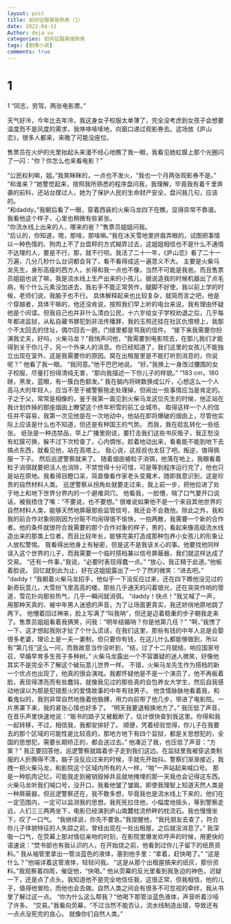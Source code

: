 ```yaml
---
layout: post
title: 如何征服英俊熟男（1）
date: 2022-04-11
Author: deja vu
categories: 如何征服英俊熟男
tags: [剧情小说]
comments: true
--- 
```

# 1
1
“同志，劳驾，两张电影票。”  

天气好冷，今年比去年冷，我这身女子校服太单薄了，完全没考虑到女孩子会想要温度而不是风度的需求，我哆哆嗦嗦地，向窗口递过观影券去。这场放《庐山恋》，很多人都来，来晚了可能没座位。 

售票员在火炉的光里抬起头来漫不经心地瞧了我一眼，我看见她虹膜上那个光圈闪了一闪：“你？你怎么也来看电影？”  

“公民权利嘛，姐。”我笑眯眯的，一点也不发火，“我也一个月两张观影券不是。”  
“和谁来？”她警觉起来，按照我所熟悉的程序盘问我，我理解，毕竟我有着千里奔袭的前科，还站台撑过人，她为了保护人民的生命财产安全，盘问我几句，应该的。  
“和daddy。”我朝后看了一眼，穿着西装的火柴马龙四下在瞧，显得异常不靠谱。我看他这个样子，心里也稍微有些紧张。  
“你流水线上出来的人，哪来的爸？”售票员姐姐问我。  
“后认的，你知道，嗯，那啥，那啥嘛。”我在冰天雪地里挤眉弄眼的，试图把事情以一种色情的、狗肉上不了台盘秤的方式糊弄过去，这姐姐相信也不是什么不通情不达理的人，要是不行，那，就不行呗。我活了二十一年，《庐山恋》看了二十一万遍，几分几秒什么台词都会背了，看不看得成这一遍意义不大。
主要是火柴马龙先生，身形高瘦的西方人，长得和我一点也不像，当然不可能是我爸。而且售票员姐姐也说了嘛，我是流水线上生产出来的小孩儿，据说造我的时候机器出了点毛病，有个什么元素没加进去，我右手不能正常劳作，腿脚不好使，我以前上学的时候，老师们说，我脑子也不行。
具体解释起来也比较复杂，就简而言之吧，他是个穿越者，具体干嘛的，他还没肯说，按照我们早上听的电台来说，我有理由怀疑他是个间谍。但我自己也并非什么清白公民，十六岁给女子学校劝退之后，几乎每年都进监狱，从私自藏书罪犯到非法传播罪，我的玉照还挂在社区仇恨榜上，我那个不太回去的住址，偶尔回去一趟，门缝里都是骂我的信件。
“接下来我需要你扮演我丈夫，好吗，火柴马龙？”我悄声问他，“我需要到电影院去，在那儿我们才能得到关于你儿子，另一个外来人的消息。你已经知道了，我们这里的女孩儿不能独立出现在室外，这是我需要你的原因。窝在出租屋里是不能打听到消息的，你说呢？”
他看了我一眼。
“我同意。”他干巴巴地说。
“好。”我换上一身改过腰围的女子校服，尽量打扮得清纯无害，“那向我描述一下你儿子的样貌。”
“183 cm，180 磅，黑发，蓝眼，有一簇白色额发。”
我在脑内将磅数换成公斤，心想这么一个人高马大的年轻人，应当不至于被警察拖走处理掉，但闹出一些事情应当是肯定的。子之于父，常常是相像的，鉴于我第一面见到火柴马龙这位先生的时候，他正站在我计划炸掉的那座烟囱上瞭望这个终年积雪的前工业城市。
取得这样一个人的信任并不容易，我第一次见他是在一次地动中，他站在即将爆破的烟囱上，尽管他实际上应该是什么也不知道，但还是有种国王的气势。
而我，我在趁乱转化一些纸张。
纸张是一种违禁品，早上广播里刚说，要打击我们这些书灰贩子，我正愁没有虹膜可换，躲不过下次检查了，心内惆怅，趁着地动出来，看看能不能到地下去搞点东西，就看见他，站在高塔上。
我心说，这叔叔也太狂了吧。叛逆，值得佩服一下子。
然后巡逻警察就来了。
随着烟囱被粒子消弭，他落在地上，我眼看着粒子消弭就要把活人也消除，不禁觉得十分可惜，可是等到程序运行完了，他也只是站在原地。我看得目瞪口呆，简直像看作家老头变魔术，随即我意识到，这是珍贵的自然材料人类。
巡逻警察从拐角处就要走过来，我上前一步，把他拉进了处于地上和地下世界分界内的一个避难洞穴。
他看我，一脸懵，喘了口气要开口说话，被我捂住了嘴：“不要说，也不要想。”
很难说如果他不是一个来自其他世界的自然材料人类，能够天然地屏蔽那些监管信号，我还会不会救他。除此之外，我和我的前合作对象刚刚因为分赃不均闹得很不愉快，一拍两散，我需要一个新的合作者。他的条件就很符合我需要的那个合作对象的样子，男的，看起来像高级流水线造出来的那类上位者，而且比较年长，能够完美打造成那种包养小女孩儿的形象让人放松警惕。
我看得出他身上有秘密，但是这不是我该关心的事。他要找他同样误入这个世界的儿子，而我需要一个临时搭档兼以信号屏蔽器，我们就这样达成了交易。
“还有一件事，”我说，“必要时表现得蠢一点。”
“放心，我正精于此道。”他板着脸说。
回忆就到此为止，好在这姐姐露出了一个了然的微笑：“进去吧。”
“daddy！”我朝着火柴马龙招手，他似乎一下没反应过来，还在四下瞧他没见过的新奇玩意儿，大雪纷飞里高高的楼，那些几乎通天的闪着银光，还在突突作响的管道，雪花扑向那些热气，几乎一瞬间就消弭。
“daddy！快点！”我又喊了一声，用那种天真的、被中年男人迷惑的声音，为了让场面更真实，我还娇俏地原地跳了两下。
他懵着回过神来，脸上写满了“叫我呐”，但还是迈着稳重的步子朝我走来了。售票员姐姐看着我俩笑，问我：“明年结婚呐？你是他第几任？”
“啊，”我愣了一下，这才想起我刚才扯了个什么谎话，在我们这里，那些有钱的中年人总是会娶很多老婆，理论上是一夫一妻制，但只要你有钱，在这儿什么都能够做到，所以有“第几任”这么一问，而我故意当作没听到，“结，过了十二月就结，响应国家号召，早婚早育多生孩子多种树。”
火柴马龙露出一个不容置疑的迷人微笑，好像他其实不是完全不了解这个破玩意儿世界一样。
不错，火柴马龙先生作为搭档的新一个优点也出现了，他真的很会演戏。我都怀疑他是不是一个演员了，他不再板着脸，表现得漂亮而有些蠢钝，就像我见过的那些真的会包养女大学生，然后自我感动地误以为那是犯错惹火的爱情故事的中年有钱男子。
他含情脉脉地看着我，和看鬼似的，我则非常自然地挽着他胳膊，用力向前带了他几步，带进了电影院。一片黑罩下来，我的紧张心情也好多了。
“明天我要退租换地方了。”
我压低了声音，在音乐声里快速地说：“贩书的路子又被截断了，估计很快查到我这里。你得和我一起转移，不过，相信我，我都安排好了。
顺便，凭着经验觉得，你儿子在我要去的那个区域的可能性是比较高的，那地方地下有四个监狱，都是关思想犯的，全国的思想犯，需要长期矫正的，都会送过去。”
他凑近了我，也压低了声音：“方案？”
我正要回答他，巡逻警察就踏着步子走到我们这边。在监狱里我被穿这类制服的人折腾得不清，脑子没反应过来的时候，手就先开始抖。警察们渐渐接近，我拽一把火柴马龙，和影院这个区域内所有的人一样，“啪”一声站起来喊口号。
那是一种肌肉记忆，可能我走到被销毁掉并且就地掩埋的那一天我也会记得这东西。
火柴马龙听我们喊口号，没开口，我看他皱了皱眉。即使我理智上知道天然人类是一种屏蔽器，但巡逻警察还在，我不敢多想，毕竟我也是流水线上下来的，他们在一定范围内，一定可以监测我的思想。我死死拉住他，小幅度地摇头，等到警察走远，人们三三两两坐下，电影已经演到庐山南麓枕流桥畔的枕流石。我也慢慢坐下，叹了一口气。
“我继续说，你先不要急。”我提醒他，“我托朋友去查了，符合你儿子体貌特征的人失踪之前，曾经出现在一处出租屋。之后就没消息了。”
我深吸一口气，在荧幕上那对情侣亲吻的时刻，在影院里爆发欢呼声的时候，用更快的语速说：“焚书部也有我认识的人，在开始烧之前，他看到过你儿子留下的纸质资料。”
我从袖管里拿出一管淡蓝色的液体，塞到他手里：“拿着，赶快喝了。”
“这是什么？”他端详着这管液体，轻轻问我。
“这是从那个出租屋搞来的纸灰，那份资料。”我观察着四周，催促他，“快喝。”
他从荧幕的反光里看到我急迫的神色，迟疑一下，还是点了点头。我知道他不是完全地信任我，这很正常，但我相信，他的儿子，值得他冒险，而他也会去做。自然人类之间会有很多不可忽视的牵绊，我从书里了解过这一点。
“你为什么这么帮我？”他喝下那管淡蓝色液体，声音听着沙哑了许多。
“交易。”我看向荧幕，“不过当然不能否认，流水线制造出错，导致还有一点点没死完的良心。
就像你们自然人类。”
